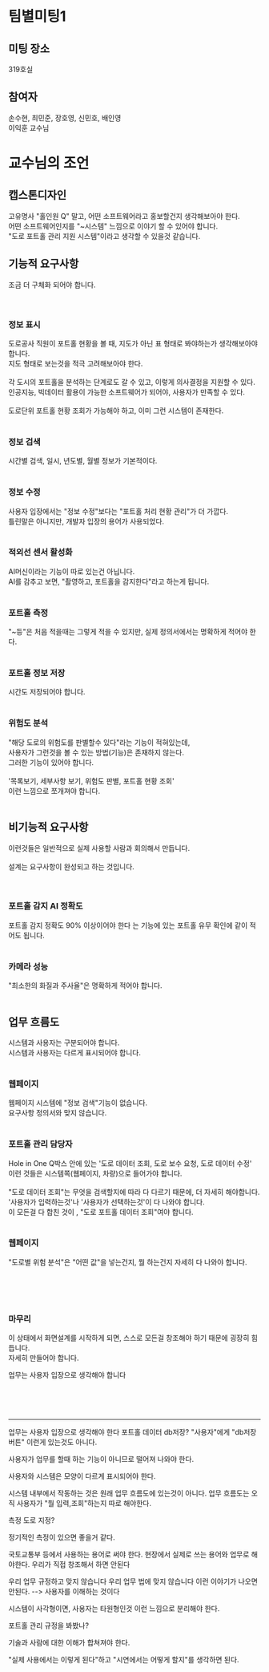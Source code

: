 # 팀별미팅1
## 미팅 장소
319호실

## 참여자
손수현, 최민준, 장호영, 신민호, 배인영<br>
이익훈 교수님



# 교수님의 조언




## 캡스톤디자인
고유명사 "홀인원 Q" 말고, 어떤 소프트웨어라고 홍보할건지 생각해보아야 한다.<br>
어떤 소프트웨어인지를 "~시스템" 느낌으로 이야기 할 수 있어야 합니다.<br>
"도로 포트홀 관리 지원 시스템"이라고 생각할 수 있을것 같습니다.<br>





## 기능적 요구사항
조금 더 구체화 되어야 합니다.<br>
<br>
<br>

### 정보 표시
도로공사 직원이 포트홀 현황을 볼 때, 지도가 아닌 표 형태로 봐야하는가 생각해보아야 합니다.<br>
지도 형태로 보는것을 적극 고려해보아야 한다.<br>
<br>
각 도시의 포트홀을 분석하는 단계로도 갈 수 있고, 이렇게 의사결정을 지원할 수 있다.<br>
인공지능, 빅데이터 활용이 가능한 소프트웨어가 되어야, 사용자가 만족할 수 있다.<br>
<br>
도로단위 포트홀 현황 조회가 가능해야 하고, 이미 그런 시스템이 존재한다.<br>
<br>
### 정보 검색
시간별 검색, 일시, 년도별, 월별 정보가 기본적이다.<br>
<br>
### 정보 수정
사용자 입장에서는 "정보 수정"보다는 "포트홀 처리 현황 관리"가 더 가깝다.<br>
틀린말은 아니지만, 개발자 입장의 용어가 사용되었다.<br>
<br>
### 적외선 센서 활성화
AI머신이라는 기능이 따로 있는건 아닙니다.<br>
AI를 감추고 보면, "촬영하고, 포트홀을 감지한다"라고 하는게 됩니다.<br>
<br>
### 포트홀 측정
"~등"은 처음 적을때는 그렇게 적을 수 있지만, 실제 정의서에서는 명확하게 적어야  한다.<br>
<br>
### 포트홀 정보 저장
시간도 저장되어야 합니다.<br>
<br>
### 위험도 분석
"해당 도로의 위험도를 판별할수 있다"라는 기능이 적혀있는데,<br>
사용자가 그런것을 볼 수 있는 방법(기능)은 존재하지 않는다.<br>
그러한 기능이 있어야 합니다.<br>
<br>
'목록보기, 세부사항 보기, 위험도 판별, 포트홀 현황 조회'<br>
이런 느낌으로 쪼개져야 합니다.<br>
<br>




## 비기능적 요구사항
이런것들은 일반적으로 실제 사용할 사람과 회의해서 만듭니다.<br>
<br>
설계는 요구사항이 완성되고 하는 것입니다.<br>
<br>
<br>

### 포트홀 감지 AI 정확도
포트홀 감지 정확도 90% 이상이어야 한다 는 기능에 있는 포트홀 유무 확인에 같이 적어도 됩니다.<br>
<br>

### 카메라 성능
"최소한의 화질과 주사율"은 명확하게 적어야 합니다.<br>
<br>

## 업무 흐름도
시스템과 사용자는 구분되어야 합니다.<br>
시스템과 사용자는 다르게 표시되어야 합니다.<br>
<br>

### 웹페이지
웹페이지 시스템에 "정보 검색"기능이 없습니다.<br>
요구사항 정의서와 맞지 않습니다.<br>
<br>

### 포트홀 관리 담당자
Hole in One Q박스 안에 있는 '도로 데이터 조회, 도로 보수 요청, 도로 데이터 수정'<br>
이런 것들은 시스템쪽(웹페이지, 차량)으로 들어가야 합니다.<br>
<br>
"도로 데이터 조회"는 무엇을 검색할지에 따라 다 다르기 때문에, 더 자세히 해야합니다.<br>
'사용자가 입력하는것'나 '사용자가 선택하는것'이 다 나와야 합니다.<br>
이 모든걸 다 합친 것이 , "도로 포트홀 데이터 조회"여야 합니다.<br>
<br>

### 웹페이지
"도로별 위험 분석"은 "어떤 값"을 넣는건지, 뭘 하는건지 자세히 다 나와야 합니다.<br>
<br>
<br>
<br>
<br>

### 마무리
이 상태에서 화면설계를 시작하게 되면, 스스로 모든걸 창조해야 하기 때문에 굉장히 힘듭니다.<br>
자세히 만들어야 합니다.<br>

업무는 사용자 입장으로 생각해야 합니다<br>


<br>
<br>
<br>


---




업무는 사용자 입장으로 생각해야 한다
포트홀 데이터 db저장? "사용자"에게 "db저장 버튼" 이런게 있는것도 아니다.


사용자가 업무를 할때 하는 기능이 아니므로 떨어져 나와야 한다.


사용자와 시스템은 모양이 다르게 표시되어야 한다.



시스템 내부에서 작동하는 것은 원래 업무 흐름도에 있는것이 아니다.
업무 흐름도는 오직 사용자가 "뭘 입력,조회"하는지 따로 해야한다.



측정 도로 지정?


정기적인 측정이 있으면 좋을거 같다.





국토교통부 등에서 사용하는 용어로 써야 한다.
현장에서 실제로 쓰는 용어와 업무로 해야한다.
우리가 직접 창조해서 하면 안된다

우리 업무 규정하고 맞지 않습니다
우리 업무 법에 맞지 않습니다
이런 이야기가 나오면 안된다.
--> 사용자를 이해하는 것이다



시스템이 사각형이면, 사용자는 타원형인것 
이런 느낌으로 분리해야 한다.



포트홀 관리 규정을 봐봤나?



기술과 사람에 대한 이해가 합쳐져야 한다.




"실제 사용에서는 이렇게 된다"하고 "시연에서는 어떻게 할지"를 생각하면 된다.





